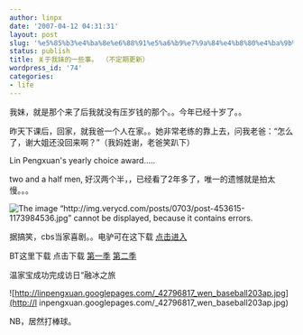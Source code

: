 ```yaml
---
author: linpx
date: '2007-04-12 04:31:31'
layout: post
slug: '%e5%85%b3%e4%ba%8e%e6%88%91%e5%a6%b9%e7%9a%84%e4%b8%80%e4%ba%9b%e4%ba%8b%e3%80%82-%ef%bc%88%e4%b8%8d%e5%ae%9a%e6%9c%9f%e6%9b%b4%e6%96%b0%ef%bc%89'
status: publish
title: 关于我妹的一些事。 （不定期更新）
wordpress_id: '74'
categories:
- life
---
```


我妹，就是那个来了后我就没有压岁钱的那个。。今年已经十岁了。。

  
昨天下课后，回家，就我爸一个人在家。。她非常老练的靠上去，问我老爸：“怎么了，谢大姐还没回来啊？”（我妈姓谢，老爸笑趴下）

  
  
Lin Pengxuan's yearly choice award.....

  
two and a half men, 好汉两个半，，已经看了2年多了，唯一的遗憾就是拍太慢。。。

  
![The image “http://img.verycd.com/posts/0703/post-453615-1173984536.jpg”
cannot be displayed, because it contains
errors.](http://img.verycd.com/posts/0703/post-453615-1173984536.jpg)

  
据搞笑，cbs当家喜剧。。电驴可在这下载 [点击进入](http://lib.verycd.com/2006/09/19/0000120555.html)

BT这里下载 点击下载
[第一季](http://linpengxuan.googlepages.com/Two_and_a_Half_Men_Season_1.torrent)
[第二季](http://linpengxuan.googlepages.com/Two_And_A_Half_Men_Season_2.torrent)

  
温家宝成功完成访日“融冰之旅

  
![http://linpengxuan.googlepages.com/_42796817_wen_baseball203ap.jpg](http://l
inpengxuan.googlepages.com/_42796817_wen_baseball203ap.jpg)

  
NB，居然打棒球。


